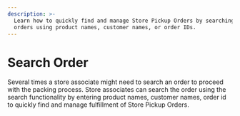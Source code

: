 ```yaml
---
description: >-
  Learn how to quickly find and manage Store Pickup Orders by searching for
  orders using product names, customer names, or order IDs.
---
```


# Search Order

Several times a store associate might need to search an order to proceed with the packing process. Store associates can search the order using the search functionality by entering product names, customer names, order id to quickly find and manage fulfillment of Store Pickup Orders.
